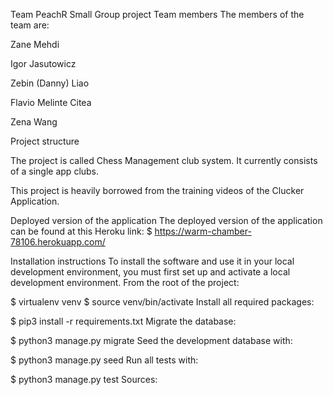 Team PeachR Small Group project
Team members
The members of the team are:

Zane Mehdi

Igor Jasutowicz

Zebin (Danny) Liao

Flavio Melinte Citea

Zena Wang

Project structure

The project is called Chess Management club system. It currently consists of a single app clubs.

This project is heavily borrowed from the training videos of the Clucker Application.

Deployed version of the application
The deployed version of the application can be found at this Heroku link:
$ https://warm-chamber-78106.herokuapp.com/

Installation instructions
To install the software and use it in your local development environment, you must first set up and activate a local development environment. From the root of the project:

$ virtualenv venv
$ source venv/bin/activate
Install all required packages:

$ pip3 install -r requirements.txt
Migrate the database:

$ python3 manage.py migrate
Seed the development database with:

$ python3 manage.py seed
Run all tests with:

$ python3 manage.py test
Sources:
